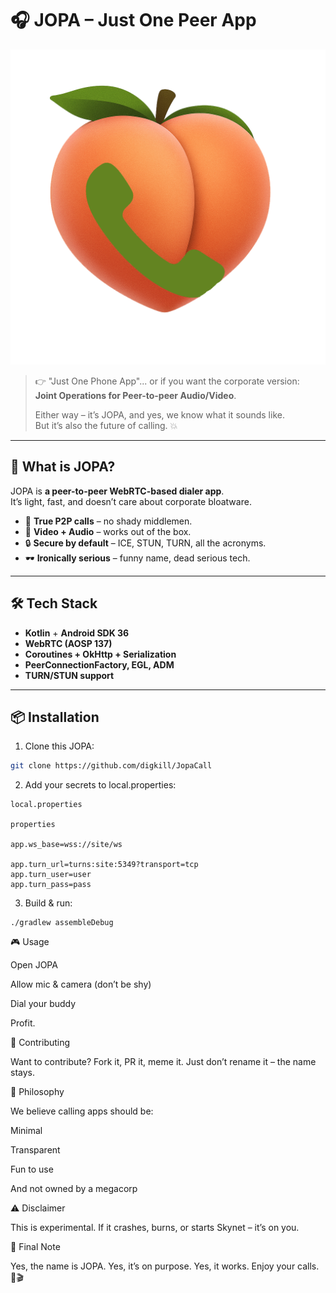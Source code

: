 # 🎧 JOPA – Just One Peer App

![Joint Operations for Peer-to-peer Audio/Video](./images/icon_1024.png)

> 👉 "Just One Phone App"... or if you want the corporate version:  
> **Joint Operations for Peer-to-peer Audio/Video**.
>
> Either way – it’s JOPA, and yes, we know what it sounds like.  
> But it’s also the future of calling. 💥

---

## 🚀 What is JOPA?
JOPA is **a peer-to-peer WebRTC-based dialer app**.  
It’s light, fast, and doesn’t care about corporate bloatware.

- 🔗 **True P2P calls** – no shady middlemen.
- 🎥 **Video + Audio** – works out of the box.
- 🔒 **Secure by default** – ICE, STUN, TURN, all the acronyms.
- 🕶️ **Ironically serious** – funny name, dead serious tech.

---

## 🛠️ Tech Stack
- **Kotlin** + **Android SDK 36**
- **WebRTC (AOSP 137)**
- **Coroutines + OkHttp + Serialization**
- **PeerConnectionFactory, EGL, ADM**
- **TURN/STUN support**

---

## 📦 Installation
1. Clone this JOPA:
```bash
git clone https://github.com/digkill/JopaCall
```

2. Add your secrets to local.properties:
```
local.properties

properties

app.ws_base=wss://site/ws

app.turn_url=turns:site:5349?transport=tcp
app.turn_user=user
app.turn_pass=pass
```

3. Build & run:
```
./gradlew assembleDebug
```

🎮 Usage

Open JOPA

Allow mic & camera (don’t be shy)

Dial your buddy

Profit.

🤝 Contributing

Want to contribute? Fork it, PR it, meme it.
Just don’t rename it – the name stays.

🧠 Philosophy

We believe calling apps should be:

Minimal

Transparent

Fun to use

And not owned by a megacorp

⚠️ Disclaimer

This is experimental.
If it crashes, burns, or starts Skynet – it’s on you.

🐇 Final Note

Yes, the name is JOPA.
Yes, it’s on purpose.
Yes, it works.
Enjoy your calls. 🎤🎬